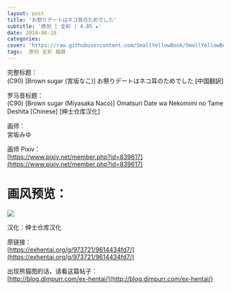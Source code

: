 ```yaml
---
layout: post
title: 'お祭りデートはネコ耳のためでした'
subtitle: '原创 | 全彩 | 4.85 ★'
date: 2018-06-16
categories: 
cover: 'https://raw.githubusercontent.com/SmallYellowBook/SmallYellowBook.github.io/de550b6cca862d305475020cea6d48704fc214c9/image/%E3%81%8A%E7%A5%AD%E3%82%8A%E3%83%87%E3%83%BC%E3%83%88%E3%81%AF%E3%83%8D%E3%82%B3%E8%80%B3%E3%81%AE%E3%81%9F%E3%82%81%E3%81%A7%E3%81%97%E3%81%9F.jpg'
tags:  原创 全彩 猫娘
---
```


完整标题：  
(C90) [Brown sugar (宮坂なこ)] お祭りデートはネコ耳のためでした [中国翻訳]  

罗马音标题：  
(C90) [Brown sugar (Miyasaka Naco)] Omatsuri Date wa Nekomimi no Tame Deshita [Chinese] [绅士仓库汉化]  

画师：  
宮坂みゆ  

画师 Pixiv：  
[https://www.pixiv.net/member.php?id=839617](https://www.pixiv.net/member.php?id=839617)  

# 画风预览：  
![](https://raw.githubusercontent.com/SmallYellowBook/SmallYellowBook.github.io/de550b6cca862d305475020cea6d48704fc214c9/image/%E3%81%8A%E7%A5%AD%E3%82%8A%E3%83%87%E3%83%BC%E3%83%88%E3%81%AF%E3%83%8D%E3%82%B3%E8%80%B3%E3%81%AE%E3%81%9F%E3%82%81%E3%81%A7%E3%81%97%E3%81%9F.jpg)

汉化：绅士仓库汉化  

原链接：  
[https://exhentai.org/g/973721/9614434fd7/](https://exhentai.org/g/973721/9614434fd7/)  

出现熊猫图的话，请看这篇帖子：  
[http://blog.dimpurr.com/ex-hentai/](http://blog.dimpurr.com/ex-hentai/)  

